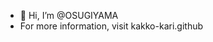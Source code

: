 - 👋 Hi, I’m @OSUGIYAMA
- For more information, visit kakko-kari.github
<!---
OSUGIYAMA/OSUGIYAMA is a ✨ special ✨ repository because its `README.md` (this file) appears on your GitHub profile.
You can click the Preview link to take a look at your changes.
--->
